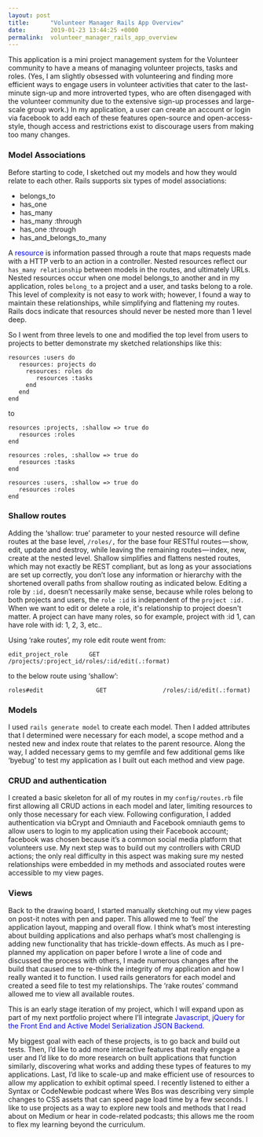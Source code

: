```yaml
---
layout: post
title:      "Volunteer Manager Rails App Overview"
date:       2019-01-23 13:44:25 +0000
permalink:  volunteer_manager_rails_app_overview
---
```



This application is a mini project management system for the Volunteer community to have a means of managing volunteer projects, tasks and roles. (Yes, I am slightly obsessed with volunteering and finding more efficient ways to engage users in volunteer activities that cater to the last-minute sign-up and more introverted types, who are often disengaged with the volunteer community due to the extensive sign-up processes and large-scale group work.) In my application, a user can create an account or login via facebook to add each of these features open-source and open-access-style, though access and restrictions exist to discourage users from making too many changes.  

### Model Associations

Before starting to code, I sketched out my models and how they would relate to each other. Rails supports six types of model associations: 
* belongs_to
* has_one
* has_many
* has_many :through
* has_one :through
* has_and_belongs_to_many

A <span style="color:blue">resource</span> is information passed through a route that maps requests made with a HTTP verb to an action in a controller. Nested resources reflect our ```has_many relationship``` between models in the routes, and ultimately URLs. Nested resources occur when one model belongs_to another and in my application, roles ```belong_to``` a project and a user, and tasks belong to a role. This level of complexity is not easy to work with; however, I found a way to maintain these relationships, while simplifying and flattening my routes. Rails docs indicate that resources should never be nested more than 1 level deep. 

So I went from three levels to one and modified the top level from users to projects to better demonstrate my sketched relationships like this:

```
resources :users do
   resources: projects do
     resources: roles do
        resources :tasks 
     end
   end
end
```
to
```
resources :projects, :shallow => true do
   resources :roles
end

resources :roles, :shallow => true do
   resources :tasks
end

resources :users, :shallow => true do
   resources :roles
end
```
### Shallow routes
Adding the ‘shallow: true’ parameter to your nested resource will define routes at the base level, ```/roles/,``` for the base four RESTful routes — show, edit, update and destroy, while leaving the remaining routes — index, new, create at the nested level. Shallow simplifies and flattens nested routes, which may not exactly be REST compliant, but as long as your associations are set up correctly, you don’t lose any information or hierarchy with the shortened overall paths from shallow routing as indicated below. Editing a role by ```:id,``` doesn’t necessarily make sense, because while roles belong to both projects and users, the ```role :id``` is independent of the ```project :id.``` When we want to edit or delete a role, it's relationship to project doesn't matter. A project can have many roles, so for example, project with :id 1, can have role with id: 1, 2, 3, etc..

Using ‘rake routes’, my role edit route went from:
```
edit_project_role 	   GET               /projects/:project_id/roles/:id/edit(.:format)
```
to the below route using ‘shallow’:

```
roles#edit		         GET	            /roles/:id/edit(.:format)
```

### Models 
I used ```rails generate model``` to create each model. Then I added attributes that I determined were necessary for each model, a scope method and a nested new and index route that relates to the parent resource. Along the way, I added necessary gems to my gemfile and few additional gems like ‘byebug’ to test my application as I built out each method and view page. 

### CRUD and authentication
I created a basic skeleton for all of my routes in my ```config/routes.rb``` file first allowing all CRUD actions in each model and later, limiting resources to only those necessary for each view. Following configuration, I added authentication via bCrypt and Omniauth and Facebook omniauth gems to allow users to login to my application using their Facebook account; facebook was chosen because it’s a common social media platform that volunteers use. My next step was to build out my controllers with CRUD actions; the only real difficulty in this aspect was making sure my nested relationships were embedded in my methods and associated routes were accessible to my view pages.

### Views
Back to the drawing board, I started manually sketching out my view pages on post-it notes with pen and paper. This allowed me to ‘feel’ the application layout, mapping and overall flow. I think what’s most interesting about building applications and also perhaps what’s most challenging is adding new functionality that has trickle-down effects. As much as I pre-planned my application on paper before I wrote a line of code and discussed the process with others, I made numerous changes after the build that caused me to re-think the integrity of my application and how I really wanted it to function. I used rails generators for each model and created a seed file to test my relationships. The ‘rake routes’ command allowed me to view all available routes. 

This is an early stage iteration of my project, which I will expand upon as part of my next portfolio project where I’ll integrate <span style="color:blue">Javascript, jQuery for the Front End and Active Model Serialization JSON Backend.</span>  

My biggest goal with each of these projects, is to go back and build out tests. Then, I’d like to add more interactive features that really engage a user and I’d like to do more research on built applications that function similarly, discovering what works and adding these types of features to my applications. Last, I’d like to scale-up and make efficient use of resources to allow my application to exhibit optimal speed. I recently listened to either a Syntax or CodeNewbie podcast where Wes Bos was describing very simple changes to CSS assets that can speed page load time by a few seconds.  I like to use projects as a way to explore new tools and methods that I read about on Medium or hear in code-related podcasts; this allows me the room to flex my learning beyond the curriculum.

